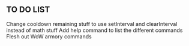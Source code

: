 ## TO DO LIST

Change cooldown remaining stuff to use setInterval and clearInterval instead of math stuff
Add help command to list the different commands
Flesh out WoW armory commands
